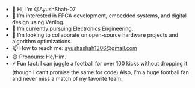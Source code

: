 - 👋 Hi, I’m @AyushShah-07
- 👀 I’m interested in FPGA development, embedded systems, and digital design using Verilog.
- 🌱 I’m currently pursuing Electronics Engineering.
- 💞️ I’m looking to collaborate on open-source hardware projects and algorithm optimizations.
- 📫 How to reach me: ayushashah1306@gmail.com
- 😄 Pronouns: He/Him.
- ⚡ Fun fact: I can juggle a football for over 100 kicks without dropping it (though I can’t promise the same for code).Also, I’m a huge football fan and never miss a match of my favorite team.

<!---
AyushShah-07/AyushShah-07 is a ✨ special ✨ repository because its `README.md` (this file) appears on your GitHub profile.
You can click the Preview link to take a look at your changes.
--->
